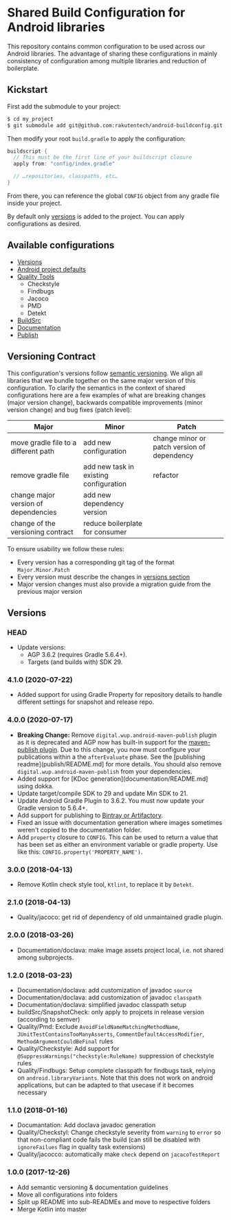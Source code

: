 # Shared Build Configuration for Android libraries
This repository contains common configuration to be used across our Android libraries. The advantage of sharing these configurations in mainly consistency of configuration among multiple libraries and reduction of boilerplate.

## Kickstart
First add the submodule to your project:

```sh
$ cd my_project
$ git submodule add git@github.com:rakutentech/android-buildconfig.git config
```

Then modify your root `build.gradle` to apply the configuration:

```groovy
buildscript {
  // This must be the first line of your buildscript closure
  apply from: "config/index.gradle"

  // …repositories, classpaths, etc…
}
```

From there, you can reference the global `CONFIG` object from any gradle file inside your project.

By default only [versions](versions/README.md) is added to the project. You can apply configurations as desired.

## Available configurations
* [Versions](versions/README.md)
* [Android project defaults](android/README.md)
* [Quality Tools](quality/README.md)
  - Checkstyle
  - Findbugs
  - Jacoco
  - PMD
  - Detekt
* [BuildSrc](buildSrc/README.md)
* [Documentation](documentation/README.md)
* [Publish](publish/README.md)

## Versioning Contract
This configuration's versions follow [semantic versioning](https://semver.org/). We align all libraries that we bundle together on the same major version of this configuration. To clarify the semantics in the context of shared configurations here are a few examples of what are breaking changes (major version change), backwards compatible improvements (minor version change) and bug fixes (patch level):

Major | Minor | Patch
----- | ----- | ------
move gradle file to a different path | add new configuration | change minor or patch version of dependency
remove gradle file | add new task in existing configuration | refactor
change major version of dependencies | add new dependency version |
change of the versioning contract | reduce boilerplate for consumer | 

To ensure usability we follow these rules:
* Every version has a corresponding git tag of the format `Major.Minor.Patch`
* Every version must describe the changes in [versions section](#versions)
* Major version changes must also provide a migration guide from the previous major version

## Versions <a name="versions"></a>
### HEAD
* Update versions:
  * AGP 3.6.2 (requires Gradle 5.6.4+).
  * Targets (and builds with) SDK 29.

### 4.1.0 (2020-07-22)
* Added support for using Gradle Property for repository details to handle different settings for snapshot and release repo.

### 4.0.0 (2020-07-17)
* **Breaking Change:** Remove `digital.wup.android-maven-publish` plugin as it is deprecated and AGP now has built-in support for the [maven-publish plugin](https://developer.android.com/studio/build/maven-publish-plugin). Due to this change, you now must configure your publications within a the `afterEvaluate` phase. See the [publishing readme](publish/README.md] for more details. You should also remove `digital.wup.android-maven-publish` from your dependencies.
* Added support for [KDoc generation](documentation/README.md] using dokka.
* Update target/compile SDK to 29 and update Min SDK to 21.
* Update Android Gradle Plugin to 3.6.2. You must now update your Gradle version to 5.6.4+.
* Add support for publishing to [Bintray or Artifactory](publish/README.md).
* Fixed an issue with documentation generation where images sometimes weren't copied to the documentation folder.
* Add `property` closure to `CONFIG`. This can be used to return a value that has been set as either an environment variable or gradle property. Use like this: `CONFIG.property('PROPERTY_NAME')`.

### 3.0.0 (2018-04-13)
* Remove Kotlin check style tool, `Ktlint`, to replace it by `Detekt`.

### 2.1.0 (2018-04-13)
* Quality/jacoco: get rid of dependency of old unmaintained gradle plugin.

### 2.0.0 (2018-03-26)
* Documentation/doclava: make image assets project local, i.e. not shared among subprojects.

### 1.2.0 (2018-03-23)
* Documentation/doclava: add customization of javadoc `source`
* Documentation/doclava: add customization of javadoc `classpath`
* Documentation/doclava: simplified javadoc classpath setup
* buildSrc/SnapshotCheck: only apply to projcets in release version (according to semver)
* Quality/Pmd: Exclude `AvoidFieldNameMatchingMethodName`, `JUnitTestContainsTooManyAsserts`, `CommentDefaultAccessModifier`, `MethodArgumentCouldBeFinal` rules
* Quality/Checkstyle: Add support for `@SuppressWarnings("checkstyle:RuleName)` suppression of checkstyle rules
* Quality/Findbugs: Setup complete classpath for findbugs task, relying on `android.libraryVariants`. Note that this does not work on android applications, but can be adapted to that usecase if it becomes necessary 

### 1.1.0 (2018-01-16)
* Documantation: Add doclava javadoc generation
* Quality/Checkstyl: Change checkstyle severity from `warning` to `error` so that non-compliant code fails the build (can still be disabled with `ignoreFailues` flag in quality task extensions)
* Quality/jacocco: automatically make `check` depend on `jacacoTestReport`

### 1.0.0 (2017-12-26)
* Add semantic versioning & documentation guidelines
* Move all configurations into folders
* Split up README into sub-READMEs and move to respective folders
* Merge Kotlin into master
